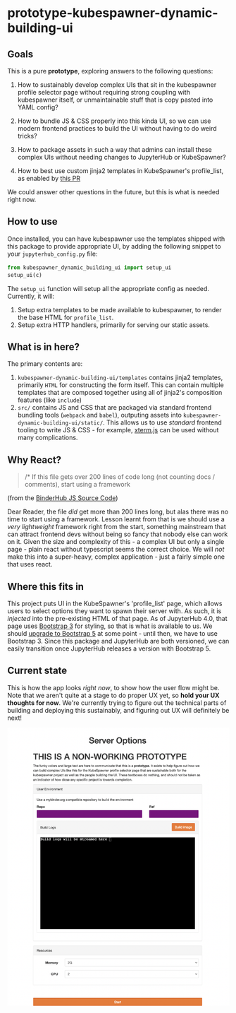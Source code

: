 # prototype-kubespawner-dynamic-building-ui

## Goals

This is a pure **prototype**, exploring answers to the following
questions:

1. How to sustainably develop complex UIs that sit in the kubespawner
   profile selector page without requiring strong coupling with kubespawner
   itself, or unmaintainable stuff that is copy pasted into YAML config?

2. How to bundle JS & CSS properly into this kinda UI, so we can use modern
   frontend practices to build the UI without having to do weird tricks?

3. How to package assets in such a way that admins can install these complex
   UIs without needing changes to JupyterHub or KubeSpawner?

4. How to best use custom jinja2 templates in KubeSpawner's profile_list,
   as enabled by [this PR](https://github.com/jupyterhub/kubespawner/pull/724)

We could answer other questions in the future, but this is what is needed
right now.

## How to use

Once installed, you can have kubespawner use the templates shipped
with this package to provide appropriate UI, by adding the following snippet
to your `jupyterhub_config.py` file:

```python
from kubespawner_dynamic_building_ui import setup_ui
setup_ui(c)
```

The `setup_ui` function will setup all the appropriate config as needed. Currently,
it will:

1. Setup extra templates to be made available to kubespawner, to render the
   base HTML for `profile_list`.
2. Setup extra HTTP handlers, primarily for serving our static assets.

## What is in here?

The primary contents are:

1. `kubespawner-dynamic-building-ui/templates` contains jinja2 templates, primarily
   `HTML` for constructing the form itself. This can contain multiple templates
   that are composed together using all of jinja2's composition features (like `include`)
2. `src/` contains JS and CSS that are packaged via standard frontend bundling
   tools (`webpack` and `babel`), outputing assets into `kubespawner-dynamic-building-ui/static/`.
   This allows us to use *standard* frontend tooling to write JS & CSS - for
   example, [xterm.js](http://xtermjs.org/) can be used without many complications.
   
## Why React?

> /* If this file gets over 200 lines of code long (not counting docs / comments), start using a framework

(from the [BinderHub JS Source Code](https://github.com/jupyterhub/binderhub/blob/036877ffdf0abfde7e84f3972c7d0478cf4f7cb2/binderhub/static/js/index.js#L1))

Dear Reader, the file *did* get more than 200 lines long, but alas there was no
time to start using a framework. Lesson learnt from that is we should use a
*very lightweight* framework right from the start, something mainstream that
can attract frontend devs without being so fancy that nobody else can work on
it. Given the size and complexity of this - a complex UI but only a single page -
plain react without typescript seems the correct choice. We will *not* make
this into a super-heavy, complex application - just a fairly simple one that
uses react. 

## Where this fits in

This project puts UI in the KubeSpawner's 'profile_list' page, which allows
users to select options they want to spawn their server with. As such, it
is *injected* into the pre-existing HTML of that page. As of JupyterHub 4.0,
that page uses [Bootstrap 3](https://getbootstrap.com/docs/3.3/) for styling,
so that is what is available to us. We should [upgrade to Bootstrap 5](https://github.com/jupyterhub/jupyterhub/issues/4437)
at some point - until then, we have to use Bootstrap 3. Since this package and
JupyterHub are both versioned, we can easily transition once JupyterHub releases
a version with Bootstrap 5.

## Current state

This is how the app looks *right now*, to show how the user flow might be. Note
that we aren't quite at a stage to do proper UX yet, so **hold your UX thoughts
for now**. We're currently trying to figure out the technical parts of building
and deploying this sustainably, and figuring out UX will definitely be next!

![screenshot](screenshot.png)
